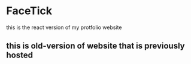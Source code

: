 # FaceTick
this is the react version of my protfolio website
## this is old-version of website that is previously hosted